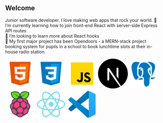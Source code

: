 ## Welcome

Junior software developer. I love making web apps that rock your world.
🌱 I’m currently learning how to join front-end React with server-side Express API routes  
🤔 I’m looking to learn more about React hooks  
🌱 My first major project has been Opendoors - a MERN-stack project booking system for pupils in a school to book lunchtime slots at their in-house radio station.

![HTML5](assets/html5.png)
![CSS3](assets/css3.png)
![JavaScript](assets/javascript.png)
![NextJS](assets/nextjs.png)
![PostgreSQL](assets/postgresql.png)
![Raspberry Pi](assets/raspberrypi.png)
![ReactNative](assets/reactivenative.png)
![VisualStudioCode](assets/visualstudiocode.png)
